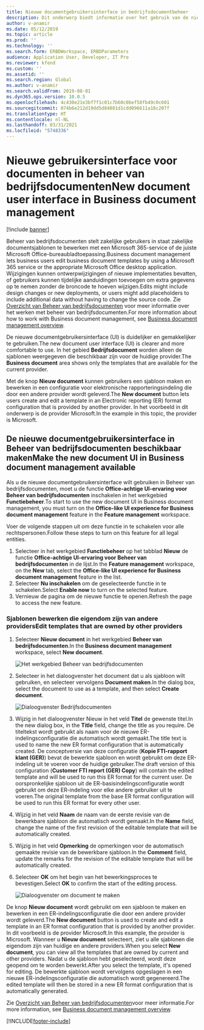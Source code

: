 ```yaml
---
title: Nieuwe documentgebruikersinterface in bedrijfsdocumentbeheer
description: Dit onderwerp biedt informatie over het gebruik van de nieuwe documentgebruikersinterface in de functie voor bedrijfsdocumentbeheer van Elektronische rapportage.
author: v-anamir
ms.date: 05/12/2019
ms.topic: article
ms.prod: ''
ms.technology: ''
ms.search.form: ERBDWorkspace, ERBDParameters
audience: Application User, Developer, IT Pro
ms.reviewer: kfend
ms.custom: ''
ms.assetid: ''
ms.search.region: Global
ms.author: v-anamir
ms.search.validFrom: 2019-08-01
ms.dyn365.ops.version: 10.0.5
ms.openlocfilehash: 4c430e21e3bf7f1c01c7b60c0bef58fb49c0c601
ms.sourcegitcommit: 074b6e212d19dd5d84881d1cdd096611a18c207f
ms.translationtype: HT
ms.contentlocale: nl-NL
ms.lasthandoff: 03/31/2021
ms.locfileid: "5748336"
---
```

# <a name="new-document-user-interface-in-business-document-management"></a><span data-ttu-id="63a68-103">Nieuwe gebruikersinterface voor documenten in beheer van bedrijfsdocumenten</span><span class="sxs-lookup"><span data-stu-id="63a68-103">New document user interface in Business document management</span></span>

[!include [banner](../includes/banner.md)]

<span data-ttu-id="63a68-104">Beheer van bedrijfsdocumenten stelt zakelijke gebruikers in staat zakelijke documentsjablonen te bewerken met een Microsoft 365-service of de juiste Microsoft Office-bureaubladtoepassing.</span><span class="sxs-lookup"><span data-stu-id="63a68-104">Business document management lets business users edit business document templates by using a Microsoft 365 service or the appropriate Microsoft Office desktop application.</span></span> <span data-ttu-id="63a68-105">Wijzigingen kunnen ontwerpwijzigingen of nieuwe implementaties bevatten, of gebruikers kunnen tijdelijke aanduidingen toevoegen om extra gegevens op te nemen zonder de broncode te hoeven wijzigen.</span><span class="sxs-lookup"><span data-stu-id="63a68-105">Edits might include design changes or new deployments, or users might add placeholders to include additional data without having to change the source code.</span></span> <span data-ttu-id="63a68-106">Zie [Overzicht van Beheer van bedrijfsdocumenten](er-business-document-management.md) voor meer informatie over het werken met beheer van bedrijfsdocumenten.</span><span class="sxs-lookup"><span data-stu-id="63a68-106">For more information about how to work with Business document management, see [Business document management overview](er-business-document-management.md).</span></span>

<span data-ttu-id="63a68-107">De nieuwe documentgebruikersinterface (UI) is duidelijker en gemakkelijker te gebruiken.</span><span class="sxs-lookup"><span data-stu-id="63a68-107">The new document user interface (UI) is clearer and more comfortable to use.</span></span> <span data-ttu-id="63a68-108">In het gebied **Bedrijfsdocument** worden alleen de sjablonen weergegeven die beschikbaar zijn voor de huidige provider.</span><span class="sxs-lookup"><span data-stu-id="63a68-108">The **Business document** area shows only the templates that are available for the current provider.</span></span>

<span data-ttu-id="63a68-109">Met de knop **Nieuw document** kunnen gebruikers een sjabloon maken en bewerken in een configuratie voor elektronische rapporteringsindeling die door een andere provider wordt geleverd.</span><span class="sxs-lookup"><span data-stu-id="63a68-109">The **New document** button lets users create and edit a template in an Electronic reporting (ER) format configuration that is provided by another provider.</span></span> <span data-ttu-id="63a68-110">In het voorbeeld in dit onderwerp is de provider Microsoft.</span><span class="sxs-lookup"><span data-stu-id="63a68-110">In the example in this topic, the provider is Microsoft.</span></span>

## <a name="make-the-new-document-ui-in-business-document-management-available"></a><span data-ttu-id="63a68-111">De nieuwe documentgebruikersinterface in Beheer van bedrijfsdocumenten beschikbaar maken</span><span class="sxs-lookup"><span data-stu-id="63a68-111">Make the new document UI in Business document management available</span></span>

<span data-ttu-id="63a68-112">Als u de nieuwe documentgebruikersinterface wilt gebruiken in Beheer van bedrijfsdocumenten, moet u de functie **Office-achtige UI-ervaring voor Beheer van bedrijfsdocumenten** inschakelen in het werkgebied **Functiebeheer**.</span><span class="sxs-lookup"><span data-stu-id="63a68-112">To start to use the new document UI in Business document management, you must turn on the **Office-like UI experience for Business document management** feature in the **Feature management** workspace.</span></span>

<span data-ttu-id="63a68-113">Voer de volgende stappen uit om deze functie in te schakelen voor alle rechtspersonen.</span><span class="sxs-lookup"><span data-stu-id="63a68-113">Follow these steps to turn on this feature for all legal entities.</span></span>

1. <span data-ttu-id="63a68-114">Selecteer in het werkgebied **Functiebeheer** op het tabblad **Nieuw** de functie **Office-achtige UI-ervaring voor Beheer van bedrijfsdocumenten** in de lijst.</span><span class="sxs-lookup"><span data-stu-id="63a68-114">In the **Feature management** workspace, on the **New** tab, select the **Office-like UI experience for Business document management** feature in the list.</span></span>
2. <span data-ttu-id="63a68-115">Selecteer **Nu inschakelen** om de geselecteerde functie in te schakelen.</span><span class="sxs-lookup"><span data-stu-id="63a68-115">Select **Enable now** to turn on the selected feature.</span></span>
3. <span data-ttu-id="63a68-116">Vernieuw de pagina om de nieuwe functie te openen.</span><span class="sxs-lookup"><span data-stu-id="63a68-116">Refresh the page to access the new feature.</span></span>

### <a name="edit-templates-that-are-owned-by-other-providers"></a><span data-ttu-id="63a68-117">Sjablonen bewerken die eigendom zijn van andere providers</span><span class="sxs-lookup"><span data-stu-id="63a68-117">Edit templates that are owned by other providers</span></span>

1. <span data-ttu-id="63a68-118">Selecteer **Nieuw document** in het werkgebied **Beheer van bedrijfsdocumenten**.</span><span class="sxs-lookup"><span data-stu-id="63a68-118">In the **Business document management** workspace, select **New document**.</span></span>

    ![Het werkgebied Beheer van bedrijfsdocumenten](./media/BDM_overview_new_template1.png)

2. <span data-ttu-id="63a68-120">Selecteer in het dialoogvenster het document dat u als sjabloon wilt gebruiken, en selecteer vervolgens **Document maken**.</span><span class="sxs-lookup"><span data-stu-id="63a68-120">In the dialog box, select the document to use as a template, and then select **Create document**.</span></span>

    ![Dialoogvenster Bedrijfsdocumenten](./media/BDM_overview_new_template2.png)

3. <span data-ttu-id="63a68-122">Wijzig in het dialoogvenster Nieuw in het veld **Titel** de gewenste titel.</span><span class="sxs-lookup"><span data-stu-id="63a68-122">In the new dialog box, in the **Title** field, change the title as you require.</span></span> <span data-ttu-id="63a68-123">De titeltekst wordt gebruikt als naam voor de nieuwe ER-indelingsconfiguratie die automatisch wordt gemaakt.</span><span class="sxs-lookup"><span data-stu-id="63a68-123">The title text is used to name the new ER format configuration that is automatically created.</span></span> <span data-ttu-id="63a68-124">De conceptversie van deze configuratie (**Kopie FTI-rapport klant (GER)**) bevat de bewerkte sjabloon en wordt gebruikt om deze ER-indeling uit te voeren voor de huidige gebruiker.</span><span class="sxs-lookup"><span data-stu-id="63a68-124">The draft version of this configuration (**Customer FTI report (GER) Copy**) will contain the edited template and will be used to run this ER format for the current user.</span></span> <span data-ttu-id="63a68-125">De oorspronkelijke sjabloon uit de ER-basisindelingsconfiguratie wordt gebruikt om deze ER-indeling voor elke andere gebruiker uit te voeren.</span><span class="sxs-lookup"><span data-stu-id="63a68-125">The original template from the base ER format configuration will be used to run this ER format for every other user.</span></span>
4. <span data-ttu-id="63a68-126">Wijzig in het veld **Naam** de naam van de eerste revisie van de bewerkbare sjabloon die automatisch wordt gemaakt.</span><span class="sxs-lookup"><span data-stu-id="63a68-126">In the **Name** field, change the name of the first revision of the editable template that will be automatically created.</span></span>
5. <span data-ttu-id="63a68-127">Wijzig in het veld **Opmerking** de opmerkingen voor de automatisch gemaakte revisie van de bewerkbare sjabloon.</span><span class="sxs-lookup"><span data-stu-id="63a68-127">In the **Comment** field, update the remarks for the revision of the editable template that will be automatically created.</span></span>
6. <span data-ttu-id="63a68-128">Selecteer **OK** om het begin van het bewerkingsproces te bevestigen.</span><span class="sxs-lookup"><span data-stu-id="63a68-128">Select **OK** to confirm the start of the editing process.</span></span>

    ![Dialoogvenster om document te maken](./media/BDM_overview_new_template3.png)

<span data-ttu-id="63a68-130">De knop **Nieuw document** wordt gebruikt om een sjabloon te maken en bewerken in een ER-indelingsconfiguratie die door een andere provider wordt geleverd.</span><span class="sxs-lookup"><span data-stu-id="63a68-130">The **New document** button is used to create and edit a template in an ER format configuration that is provided by another provider.</span></span> <span data-ttu-id="63a68-131">In dit voorbeeld is de provider Microsoft.</span><span class="sxs-lookup"><span data-stu-id="63a68-131">In this example, the provider is Microsoft.</span></span> <span data-ttu-id="63a68-132">Wanneer u **Nieuw document** selecteert, ziet u alle sjablonen die eigendom zijn van huidige en andere providers.</span><span class="sxs-lookup"><span data-stu-id="63a68-132">When you select **New document**, you can view all the templates that are owned by current and other providers.</span></span> <span data-ttu-id="63a68-133">Nadat u de sjabloon hebt geselecteerd, wordt deze geopend om te worden bewerkt.</span><span class="sxs-lookup"><span data-stu-id="63a68-133">After you select the template, it's opened for editing.</span></span> <span data-ttu-id="63a68-134">De bewerkte sjabloon wordt vervolgens opgeslagen in een nieuwe ER-indelingsconfiguratie die automatisch wordt gegenereerd.</span><span class="sxs-lookup"><span data-stu-id="63a68-134">The edited template will then be stored in a new ER format configuration that is automatically generated.</span></span>

<span data-ttu-id="63a68-135">Zie [Overzicht van Beheer van bedrijfsdocumenten](er-business-document-management.md)voor meer informatie.</span><span class="sxs-lookup"><span data-stu-id="63a68-135">For more information, see [Business document management overview](er-business-document-management.md).</span></span>


[!INCLUDE[footer-include](../../../includes/footer-banner.md)]